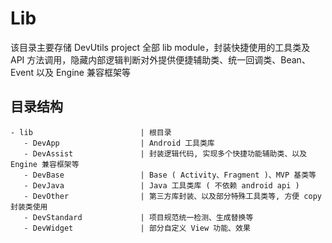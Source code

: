 # Lib

该目录主要存储 DevUtils project 全部 lib module，封装快捷使用的工具类及 API 方法调用，隐藏内部逻辑判断对外提供便捷辅助类、统一回调类、Bean、Event 以及 Engine 兼容框架等


## 目录结构

```
- lib                        | 根目录
   - DevApp                  | Android 工具类库
   - DevAssist               | 封装逻辑代码, 实现多个快捷功能辅助类、以及 Engine 兼容框架等
   - DevBase                 | Base ( Activity、Fragment )、MVP 基类等
   - DevJava                 | Java 工具类库 ( 不依赖 android api )
   - DevOther                | 第三方库封装、以及部分特殊工具类等, 方便 copy 封装类使用
   - DevStandard             | 项目规范统一检测、生成替换等
   - DevWidget               | 部分自定义 View 功能、效果
```